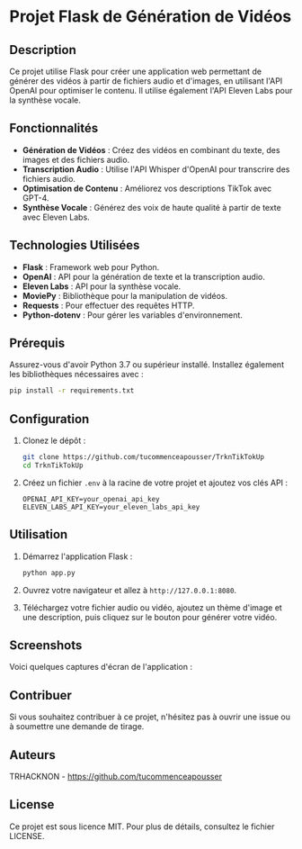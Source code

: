 # Projet Flask de Génération de Vidéos

## Description

Ce projet utilise Flask pour créer une application web permettant de générer des vidéos à partir de fichiers audio et d'images, en utilisant l'API OpenAI pour optimiser le contenu. Il utilise également l'API Eleven Labs pour la synthèse vocale.

## Fonctionnalités

- **Génération de Vidéos** : Créez des vidéos en combinant du texte, des images et des fichiers audio.
- **Transcription Audio** : Utilise l'API Whisper d'OpenAI pour transcrire des fichiers audio.
- **Optimisation de Contenu** : Améliorez vos descriptions TikTok avec GPT-4.
- **Synthèse Vocale** : Générez des voix de haute qualité à partir de texte avec Eleven Labs.

## Technologies Utilisées

- **Flask** : Framework web pour Python.
- **OpenAI** : API pour la génération de texte et la transcription audio.
- **Eleven Labs** : API pour la synthèse vocale.
- **MoviePy** : Bibliothèque pour la manipulation de vidéos.
- **Requests** : Pour effectuer des requêtes HTTP.
- **Python-dotenv** : Pour gérer les variables d'environnement.

## Prérequis

Assurez-vous d'avoir Python 3.7 ou supérieur installé. Installez également les bibliothèques nécessaires avec :

```bash
pip install -r requirements.txt
```

## Configuration

1. Clonez le dépôt :

    ```bash
    git clone https://github.com/tucommenceapousser/TrknTikTokUp
    cd TrknTikTokUp
    ```

2. Créez un fichier `.env` à la racine de votre projet et ajoutez vos clés API :

    ```plaintext
    OPENAI_API_KEY=your_openai_api_key
    ELEVEN_LABS_API_KEY=your_eleven_labs_api_key
    ```

## Utilisation

1. Démarrez l'application Flask :

    ```bash
    python app.py
    ```

2. Ouvrez votre navigateur et allez à `http://127.0.0.1:8080`.

3. Téléchargez votre fichier audio ou vidéo, ajoutez un thème d'image et une description, puis cliquez sur le bouton pour générer votre vidéo.

## Screenshots

Voici quelques captures d'écran de l'application :

## Contribuer

Si vous souhaitez contribuer à ce projet, n'hésitez pas à ouvrir une issue ou à soumettre une demande de tirage.

## Auteurs

TRHACKNON - https://github.com/tucommenceapousser

## License

Ce projet est sous licence MIT. Pour plus de détails, consultez le fichier LICENSE.

